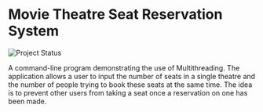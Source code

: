 # Movie Theatre Seat Reservation System

![Project Status](https://img.shields.io/badge/Project%20Status-Complete-green?style=for-the-badge&logo=github)

A command-line program demonstrating the use of Multithreading. The application allows a user to input the number of seats in a single theatre and the number of people trying to book these seats at the same time. The idea is to prevent other users from taking a seat once a reservation on one has been made.
